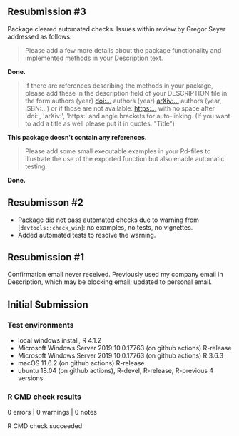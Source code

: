 ## Resubmission #3

Package cleared automated checks. Issues within review by Gregor Seyer addressed as follows:

> Please add a few more details about the package functionality and implemented methods in your Description text.

__Done.__

> If there are references describing the methods in your package, please add these in the description field of your DESCRIPTION file in the form
authors (year) <doi:...>
authors (year) <arXiv:...>
authors (year, ISBN:...)
or if those are not available: <https:...>
with no space after 'doi:', 'arXiv:', 'https:' and angle brackets for auto-linking.
(If you want to add a title as well please put it in quotes: "Title")

__This package doesn't contain any references.__

> Please add some small executable examples in your Rd-files to illustrate the use of the exported function but also enable automatic testing.

__Done.__

## Resubmisson #2

* Package did not pass automated checks due to warning from [`devtools::check_win`]: no examples, no tests, no vignettes. 
* Added automated tests to resolve the warning.

## Resubmission #1

Confirmation email never received. Previously used my company email in Description, which may be blocking email; updated to personal email.

## Initial Submission

### Test environments

* local windows install, R 4.1.2
* Microsoft Windows Server 2019 10.0.17763 (on github actions) R-release
* Microsoft Windows Server 2019 10.0.17763 (on github actions) R 3.6.3
* macOS 11.6.2 (on github actions) R-release
* ubuntu 18.04 (on github actions), R-devel, R-release, R-previous 4 versions

### R CMD check results

0 errors | 0 warnings | 0 notes

R CMD check succeeded
